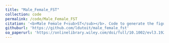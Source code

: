 ```yaml
---
title: "Male_Female_FST"
collection: code
permalink: /code/Male_Female_FST
citation: '<b>Male Female F<sub>ST</sub></b>. Code to generate the figures in <i>Ruzicka, Dutoit et al. 2020,</i> (https://onlinelibrary.wiley.com/doi/full/10.1002/evl3.192). This repositiory contains useful code for generating male-female F<sub>ST</sub> from allele frequencies and the theoretical null distribution of Male \| Female F<sub>ST</sub>.'
githuburl: 'https://github.com/ldutoit/male_female_fst'
oa_paperurl: 'https://onlinelibrary.wiley.com/doi/full/10.1002/evl3.192/'
---
```



